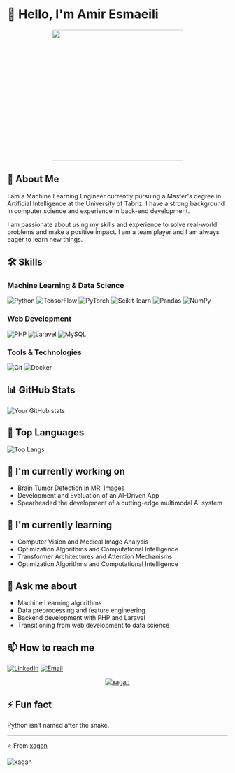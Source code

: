 # 👋 Hello, I'm Amir Esmaeili

<div align="center">
  <img src="https://media.giphy.com/media/13HgwGsXF0aiGY/giphy.gif" width="300" />
</div>

## 🚀 About Me
I am a Machine Learning Engineer currently pursuing a Master's degree in Artificial Intelligence at the University of Tabriz. I have a strong background in computer science and experience in back-end development.

I am passionate about using my skills and experience to solve real-world problems and make a positive impact. I am a team player and I am always eager to learn new things.

## 🛠 Skills
### Machine Learning & Data Science
![Python](https://img.shields.io/badge/-Python-3776AB?style=flat-square&logo=Python&logoColor=white)
![TensorFlow](https://img.shields.io/badge/-TensorFlow-FF6F00?style=flat-square&logo=TensorFlow&logoColor=white)
![PyTorch](https://img.shields.io/badge/-PyTorch-EE4C2C?style=flat-square&logo=PyTorch&logoColor=white)
![Scikit-learn](https://img.shields.io/badge/-Scikit--learn-F7931E?style=flat-square&logo=scikit-learn&logoColor=white)
![Pandas](https://img.shields.io/badge/-Pandas-150458?style=flat-square&logo=Pandas&logoColor=white)
![NumPy](https://img.shields.io/badge/-NumPy-013243?style=flat-square&logo=NumPy&logoColor=white)

### Web Development
![PHP](https://img.shields.io/badge/-PHP-777BB4?style=flat-square&logo=PHP&logoColor=white)
![Laravel](https://img.shields.io/badge/-Laravel-FF2D20?style=flat-square&logo=Laravel&logoColor=white)
![MySQL](https://img.shields.io/badge/-MySQL-4479A1?style=flat-square&logo=MySQL&logoColor=white)

### Tools & Technologies
![Git](https://img.shields.io/badge/-Git-F05032?style=flat-square&logo=Git&logoColor=white)
![Docker](https://img.shields.io/badge/-Docker-2496ED?style=flat-square&logo=Docker&logoColor=white)

## 📊 GitHub Stats
![Your GitHub stats](https://github-readme-stats.vercel.app/api?username=xagan&show_icons=true&theme=tokyonight )

## 🌟 Top Languages
![Top Langs](https://github-readme-stats.vercel.app/api/top-langs/?username=xagan&layout=compact&theme=tokyonight )

## 🔭 I'm currently working on
- Brain Tumor Detection in MRI Images
- Development and Evaluation of an AI-Driven App
-  Spearheaded the development of a cutting-edge multimodal AI system

## 🌱 I'm currently learning
- Computer Vision and Medical Image Analysis
- Optimization Algorithms and Computational Intelligence
- Transformer Architectures and Attention Mechanisms
- Optimization Algorithms and Computational Intelligence

## 💬 Ask me about
- Machine Learning algorithms
- Data preprocessing and feature engineering
- Backend development with PHP and Laravel
- Transitioning from web development to data science

## 📫 How to reach me
[![LinkedIn](https://img.shields.io/badge/-LinkedIn-0077B5?style=flat-square&logo=LinkedIn&logoColor=white)](https://www.linkedin.com/in/amiresmaeili/)
[![Email](https://img.shields.io/badge/-Email-D14836?style=flat-square&logo=Gmail&logoColor=white)](mailto:esmaeili.amiir@gmail.com)


<p align="center"> <a href="https://github.com/ryo-ma/github-profile-trophy"><img src="https://github-profile-trophy.vercel.app/?username=xagan&theme=nord&row=2&column=3" alt="xagan" /></a> </p>


## ⚡ Fun fact
Python isn’t named after the snake.

---
⭐️ From [xagan](https://github.com/xagan)


<p align="left"> <img src="https://komarev.com/ghpvc/?username=xagan&label=Profile%20views&color=0e75b6&style=flat" alt="xagan" /> </p>
